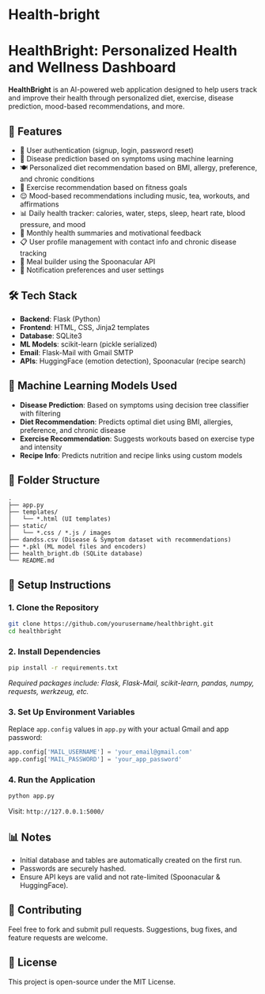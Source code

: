 # Health-bright
# HealthBright: Personalized Health and Wellness Dashboard

**HealthBright** is an AI-powered web application designed to help users track and improve their health through personalized diet, exercise, disease prediction, mood-based recommendations, and more.

## 🚀 Features

- 🔐 User authentication (signup, login, password reset)
- 🧠 Disease prediction based on symptoms using machine learning
- 🍽️ Personalized diet recommendation based on BMI, allergy, preference, and chronic conditions
- 🏃 Exercise recommendation based on fitness goals
- 😌 Mood-based recommendations including music, tea, workouts, and affirmations
- 📊 Daily health tracker: calories, water, steps, sleep, heart rate, blood pressure, and mood
- 📅 Monthly health summaries and motivational feedback
- 📋 User profile management with contact info and chronic disease tracking
- 🧾 Meal builder using the Spoonacular API
- 🔔 Notification preferences and user settings

## 🛠 Tech Stack

- **Backend**: Flask (Python)
- **Frontend**: HTML, CSS, Jinja2 templates
- **Database**: SQLite3
- **ML Models**: scikit-learn (pickle serialized)
- **Email**: Flask-Mail with Gmail SMTP
- **APIs**: HuggingFace (emotion detection), Spoonacular (recipe search)

## 🧠 Machine Learning Models Used

- **Disease Prediction**: Based on symptoms using decision tree classifier with filtering
- **Diet Recommendation**: Predicts optimal diet using BMI, allergies, preference, and chronic disease
- **Exercise Recommendation**: Suggests workouts based on exercise type and intensity
- **Recipe Info**: Predicts nutrition and recipe links using custom models

## 📂 Folder Structure

```
.
├── app.py
├── templates/
│   └── *.html (UI templates)
├── static/
│   └── *.css / *.js / images
├── dandss.csv (Disease & Symptom dataset with recommendations)
├── *.pkl (ML model files and encoders)
├── health_bright.db (SQLite database)
└── README.md
```

## 🧪 Setup Instructions

### 1. Clone the Repository

```bash
git clone https://github.com/yourusername/healthbright.git
cd healthbright
```

### 2. Install Dependencies

```bash
pip install -r requirements.txt
```

_Required packages include: Flask, Flask-Mail, scikit-learn, pandas, numpy, requests, werkzeug, etc._

### 3. Set Up Environment Variables

Replace `app.config` values in `app.py` with your actual Gmail and app password:

```python
app.config['MAIL_USERNAME'] = 'your_email@gmail.com'
app.config['MAIL_PASSWORD'] = 'your_app_password'
```

### 4. Run the Application

```bash
python app.py
```

Visit: `http://127.0.0.1:5000/`

## 📊 Notes

- Initial database and tables are automatically created on the first run.
- Passwords are securely hashed.
- Ensure API keys are valid and not rate-limited (Spoonacular & HuggingFace).

## 🤝 Contributing

Feel free to fork and submit pull requests. Suggestions, bug fixes, and feature requests are welcome.

## 📜 License

This project is open-source under the MIT License.
